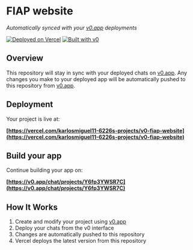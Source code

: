 # FIAP website

*Automatically synced with your [v0.app](https://v0.app) deployments*

[![Deployed on Vercel](https://img.shields.io/badge/Deployed%20on-Vercel-black?style=for-the-badge&logo=vercel)](https://vercel.com/karlosmiguel11-6226s-projects/v0-fiap-website)
[![Built with v0](https://img.shields.io/badge/Built%20with-v0.app-black?style=for-the-badge)](https://v0.app/chat/projects/Y6fp3YWSR7C)

## Overview

This repository will stay in sync with your deployed chats on [v0.app](https://v0.app).
Any changes you make to your deployed app will be automatically pushed to this repository from [v0.app](https://v0.app).

## Deployment

Your project is live at:

**[https://vercel.com/karlosmiguel11-6226s-projects/v0-fiap-website](https://vercel.com/karlosmiguel11-6226s-projects/v0-fiap-website)**

## Build your app

Continue building your app on:

**[https://v0.app/chat/projects/Y6fp3YWSR7C](https://v0.app/chat/projects/Y6fp3YWSR7C)**

## How It Works

1. Create and modify your project using [v0.app](https://v0.app)
2. Deploy your chats from the v0 interface
3. Changes are automatically pushed to this repository
4. Vercel deploys the latest version from this repository
